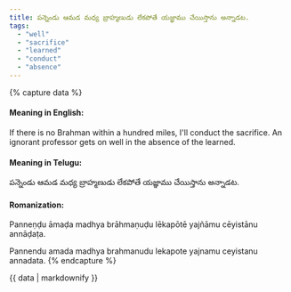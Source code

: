 ```yaml
---
title: పన్నెండు ఆమడ మధ్య బ్రాహ్మణుడు లేకపోతే యజ్ఞాము చేయిస్తాను అన్నాడట.
tags:
  - "well"
  - "sacrifice"
  - "learned"
  - "conduct"
  - "absence"
---
```


{% capture data %}
#### Meaning in English:
If there is no Brahman within a hundred miles, I'll conduct the sacrifice.
An ignorant professor gets on well in the absence of the learned.

#### Meaning in Telugu:
పన్నెండు ఆమడ మధ్య బ్రాహ్మణుడు లేకపోతే యజ్ఞాము చేయిస్తాను అన్నాడట.

#### Romanization:
Panneṇḍu āmaḍa madhya brāhmaṇuḍu lēkapōtē yajñāmu cēyistānu annāḍaṭa.

Pannendu amada madhya brahmanudu lekapote yajnamu ceyistanu annadata.
{% endcapture %}

{{ data | markdownify }}

